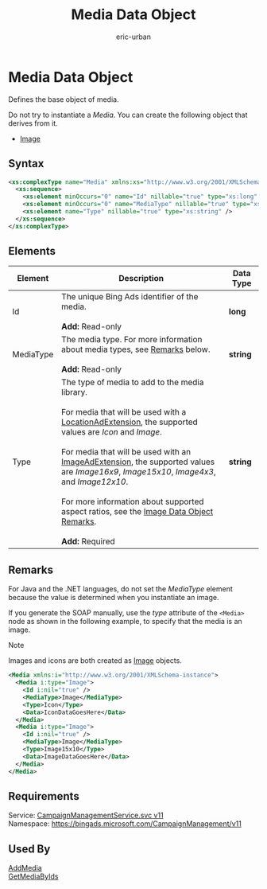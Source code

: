 ﻿---
title: Media Data Object
ms.service: bing-ads-campaign-management-service
ms.topic: article
author: eric-urban
ms.author: eur
description: Defines the base object of media.
---
# Media Data Object
Defines the base object of media.

Do not try to instantiate a *Media*. You can create the following object that derives from it.
-   [Image](../campaign-management-service/image.md)  

## Syntax
```xml
<xs:complexType name="Media" xmlns:xs="http://www.w3.org/2001/XMLSchema">
  <xs:sequence>
    <xs:element minOccurs="0" name="Id" nillable="true" type="xs:long" />
    <xs:element minOccurs="0" name="MediaType" nillable="true" type="xs:string" />
    <xs:element name="Type" nillable="true" type="xs:string" />
  </xs:sequence>
</xs:complexType>
```

## <a name="elements"></a>Elements

|Element|Description|Data Type|
|-----------|---------------|-------------|
|<a name="id"></a>Id|The unique Bing Ads identifier of the media.<br/><br/>**Add:** Read-only|**long**|
|<a name="mediatype"></a>MediaType|The media type. For more information about media types, see [Remarks](#remarks) below.<br/><br/>**Add:** Read-only|**string**|
|<a name="type"></a>Type|The type of media to add to the media library.<br /><br />For media that will be used with a [LocationAdExtension](../campaign-management-service/locationadextension.md), the supported values are *Icon* and *Image*.<br /><br />For media that will be used with an [ImageAdExtension](../campaign-management-service/imageadextension.md), the supported values are *Image16x9*, *Image15x10*, *Image4x3*, and *Image12x10*.<br /><br />For more information about supported aspect ratios, see the [Image Data Object Remarks](../campaign-management-service/image.md#remarks).<br/><br/>**Add:** Required|**string**|

## <a name="remarks"></a>Remarks
For Java and the .NET languages, do not set the *MediaType* element because the value is determined when you instantiate an image.

If you generate the SOAP manually, use the *type* attribute of the `<Media>` node as shown in the following example, to specify that the media is an image.

> [!NOTE]
> Images and icons are both created as [Image](../campaign-management-service/image.md) objects. 

```xml
<Media xmlns:i="http://www.w3.org/2001/XMLSchema-instance">
  <Media i:type="Image">
    <Id i:nil="true" />
    <MediaType>Image</MediaType>
    <Type>Icon</Type>
    <Data>IconDataGoesHere</Data>
  </Media>
  <Media i:type="Image">
    <Id i:nil="true" />
    <MediaType>Image</MediaType>
    <Type>Image15x10</Type>
    <Data>ImageDataGoesHere</Data>
  </Media>
</Media>
```

## Requirements
Service: [CampaignManagementService.svc v11](https://campaign.api.bingads.microsoft.com/Api/Advertiser/CampaignManagement/v11/CampaignManagementService.svc)  
Namespace: https://bingads.microsoft.com/CampaignManagement/v11  

## Used By
[AddMedia](addmedia.md)  
[GetMediaByIds](getmediabyids.md)  
